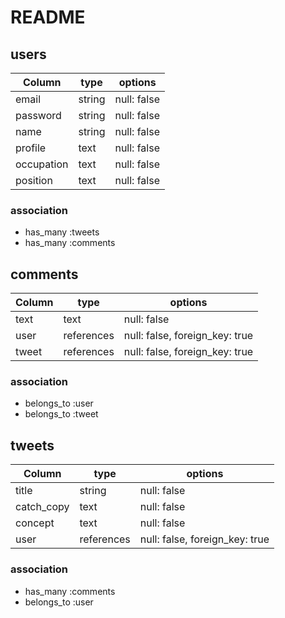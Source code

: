 # README

## users

| Column    | type     | options              |
| --------- | -------- | -------------------- |
| email     | string   | null: false          |
| password  | string   | null: false          |
| name      | string   | null: false          |
| profile   | text     | null: false          |
| occupation| text     | null: false          |
| position  | text     | null: false          |

### association

- has_many :tweets
- has_many :comments

## comments

| Column    | type       | options                        |
| --------- | ---------- | ------------------------------ |
| text      | text       | null: false                    |
| user      | references | null: false, foreign_key: true |
| tweet     | references | null: false, foreign_key: true |

### association

- belongs_to :user
- belongs_to :tweet

## tweets

| Column     | type       | options                        |
| ---------- | ---------- | ------------------------------ |
| title      | string     | null: false                    |
| catch_copy | text       | null: false                    |
| concept    | text       | null: false                    |
| user       | references | null: false, foreign_key: true |

### association

- has_many :comments
- belongs_to :user


